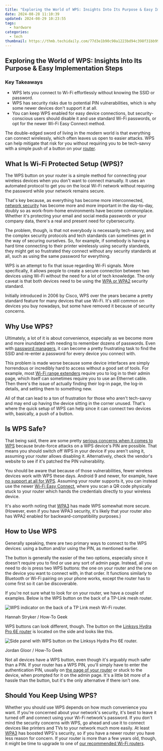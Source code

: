 ```yaml
---
title: "Exploring the World of WPS: Insights Into Its Purpose & Easy Implementation Steps"
date: 2024-08-28 11:10:39
updated: 2024-08-29 10:23:55
tags:
  - hardware
categories:
  - tech
thumbnail: https://thmb.techidaily.com/77d3e1b90c90a1223bd94c398f31bb9940ba742ed134b8bf4a5fe9e955fed55f.jpg
---
```


## Exploring the World of WPS: Insights Into Its Purpose & Easy Implementation Steps

### Key Takeaways

* WPS lets you connect to Wi-Fi effortlessly without knowing the SSID or password.
* WPS has security risks due to potential PIN vulnerabilities, which is why some newer devices don't support it at all.
* You can keep WPS enabled for easy device connections, but security-conscious users should disable it and use standard Wi-Fi passwords, or opt for the newer Wi-Fi Easy Connect method.

 The double-edged sword of living in the modern world is that everything can connect wirelessly, which often leaves us open to easier attacks. WPS can help mitigate that risk for you without requiring you to be tech-savvy with a simple push of a button on your [router](https://facebook-video-share.techidaily.com/updated-discovering-the-ultimate-10-free-youtube-artist-collaborators-for-2024/).

##  What Is Wi-Fi Protected Setup (WPS)?

 The WPS button on your router is a simple method for connecting your wireless devices when you don't want to connect manually. It uses an automated protocol to get you on the local Wi-Fi network without requiring the password while your network remains secure.

 That's key because, as everything has become more interconnected, [network security](https://video-screen-grab.techidaily.com/in-2024-leading-windows-call-platforms-7-1-ranked/) has become more and more important in the day-to-day, doubly so as work-from-home environments have become commonplace. Whether it's protecting your email and social media passwords or your company data, there's a real and present need for cybersecurity.

 The problem, though, is that not everybody is necessarily tech-savvy, and the complex security protocols and tech standards can sometimes get in the way of securing ourselves. So, for example, if somebody is having a hard time connecting to their printer wirelessly using security standards, they might get so frustrated they connect without any security standards at all, such as using the same password for everything.

 WPS is an attempt to fix that issue regarding Wi-Fi signals. More specifically, it allows people to create a secure connection between two devices using Wi-Fi without the need for a lot of tech knowledge. The only caveat is that both devices need to be using the [WPA or WPA2](https://vimeo-videos.techidaily.com/new-quick-tips-to-produce-quality-thumbnails-fast/) security standard.

 Initially introduced in 2006 by Cisco, WPS over the years became a pretty standard feature for many devices that use Wi-Fi. It's still common on devices you buy nowadays, but some have removed it because of security concerns.

##  Why Use WPS?

 Ultimately, a lot of it is about convenience, especially as we become more and more inundated with needing to remember dozens of passwords. Even with [password managers](https://easy-unlock-android.techidaily.com/unlock-your-realme-gt-5-pro-phone-with-ease-the-3-best-lock-screen-removal-tools-by-drfone-android/), it can become a pretty frustrating task to find the SSID and re-enter a password for every device you connect with.

 This problem is made worse because some device interfaces are simply horrendous or incredibly hard to access without a good set of tools. For example, most [Wi-Fi range extenders](https://howto.techidaily.com/how-to-resolve-oppo-a1x-5g-screen-not-working-drfone-by-drfone-fix-android-problems-fix-android-problems/) require you to log in to their admin page, which itself can sometimes require you to use an Ethernet cable. Then there's the issue of actually finding their log-in page, the log-in details, and setting them to something new.

 All of that can lead to a ton of frustration for those who aren't tech-savvy and may end up having the device sitting in the corner unused. That's where the quick setup of WPS can help since it can connect two devices with, basically, a push of a button.

##  Is WPS Safe?

 That being said, there are some pretty [serious concerns when it comes to WPS](https://fox-friendly.techidaily.com/updated-video-setup-starter-kit-for-excursion-documentation-for-2024/) because brute-force attacks on a WPS device's PIN are possible. That means you should switch off WPS in your device if you aren't using it, assuming your router allows disabling it. Alternatively, check the vendor's website to see if it's patched the PIN vulnerability.

 You should be aware that because of those vulnerabilities, fewer wireless devices work with WPS these days. Android 9 and newer, for example, have [no support at all for WPS](https://android-unlock.techidaily.com/how-to-lock-apps-on-samsung-galaxy-a05-to-protect-your-individual-information-by-drfone-android/). Assuming your router supports it, you can instead use the newer [Wi-Fi Easy Connect](https://www.wi-fi.org/discover-wi-fi/wi-fi-easy-connect), where you scan a QR code physically stuck to your router which hands the credentials directly to your wireless device.

 It's also worth noting that [WPA3](https://youtube-data.techidaily.com/-cut-technique-making-your-vlog-more-engaging-for-2024/) has made WPS somewhat more secure. (However, even if you have WPA3 security, it's likely that your router also has WPA2 enabled for backward-compatibility purposes.)

##  How to Use WPS

 Generally speaking, there are two primary ways to connect to the WPS devices: using a button and/or using the PIN, as mentioned earlier.

 The button is generally the easier of the two options, especially since it doesn't require you to find or use any sort of admin page. Instead, all you need to do is press two WPS buttons: the one on your router and the one on the device you want to connect with, in that order. It functions similarly to Bluetooth or Wi-Fi pairing on your phone works, except the router has to come first so it can be discoverable.

 If you're not sure what to look for on your router, we have a couple of examples. Below is the WPS button on the back of a TP-Link mesh router.

![WPS indicator on the back of a TP Link mesh Wi-Fi router.](https://static1.howtogeekimages.com/wordpress/wp-content/uploads/2024/05/53575611683_ca772a7cbb_o.jpg) 

Hannah Stryker / How-To Geek

 WPS buttons can look different, though. The button on the [Linksys Hydra Pro 6E router](https://video-capture.techidaily.com/new-in-2024-the-insiders-guide-to-capturing-crisp-vr-games/) is located on the side and looks like this.

![Side panel with WPS button on the Linksys Hydra Pro 6E router.](https://static1.howtogeekimages.com/wordpress/wp-content/uploads/2024/05/52559463508_33e283fd2e_o.jpg) 

Jordan Gloor / How-To Geek

 Not all devices have a WPS button, even though it's arguably much safer than a PIN. If your router has a WPS PIN, you'll simply have to enter the authentication PIN, usually on [the page of your router](https://some-techniques.techidaily.com/hook-creating-headline-helper-for-2024/) or stuck to the device, when prompted for it on the admin page. It's a little bit more of a hassle than the button, but it's the only alternative if there isn't one.

##  Should You Keep Using WPS?

 Whether you should use WPS depends on how much convenience you want. If you're concerned about your network's security, it's best to leave it turned off and connect using your Wi-Fi network's password. If you don't mind the security concerns with WPS, go ahead and use it to connect devices like printers and TVs to your network much more easily. At least [WPA3](https://youtube-data.techidaily.com/-cut-technique-making-your-vlog-more-engaging-for-2024/) has boosted WPS's security, so if you have a newer router you have less reason for concern. If your router is more than a few years old, though, it might be time to upgrade to one of [our recommended Wi-Fi routers](https://facebook-video-share.techidaily.com/updated-discovering-the-ultimate-10-free-youtube-artist-collaborators-for-2024/).

<ins class="adsbygoogle"
     style="display:block"
     data-ad-format="autorelaxed"
     data-ad-client="ca-pub-7571918770474297"
     data-ad-slot="1223367746"></ins>



<ins class="adsbygoogle"
     style="display:block"
     data-ad-client="ca-pub-7571918770474297"
     data-ad-slot="8358498916"
     data-ad-format="auto"
     data-full-width-responsive="true"></ins>
